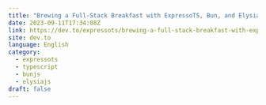 ```yaml
---
title: "Brewing a Full-Stack Breakfast with ExpressoTS, Bun, and Elysia"
date: 2023-09-11T17:34:08Z
link: https://dev.to/expressots/brewing-a-full-stack-breakfast-with-expressots-bun-and-elysia-1d40?utm_medium=RSS&utm_source=news.12bit.vn
site: dev.to
language: English
category:
  - expressots
  - typescript
  - bunjs
  - elysiajs
draft: false
---
```

